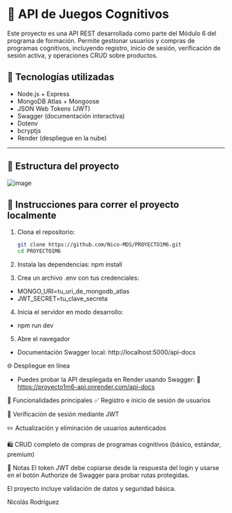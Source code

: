 # 🧠 API de Juegos Cognitivos

Este proyecto es una API REST desarrollada como parte del Módulo 6 del programa de formación. Permite gestionar usuarios y compras de programas cognitivos, incluyendo registro, inicio de sesión, verificación de sesión activa, y operaciones CRUD sobre productos.

## 🚀 Tecnologías utilizadas

- Node.js + Express
- MongoDB Atlas + Mongoose
- JSON Web Tokens (JWT)
- Swagger (documentación interactiva)
- Dotenv
- bcryptjs
- Render (despliegue en la nube)

---

## 📁 Estructura del proyecto
![image](https://github.com/user-attachments/assets/1368641b-ae82-4aa1-9464-25e621671290)

## 🔧 Instrucciones para correr el proyecto localmente

1. Clona el repositorio:
   ```bash
   git clone https://github.com/Nico-MDS/PROYECTO1M6.git
   cd PROYECTO1M6

2. Instala las dependencias:
   npm install

3. Crea un archivo .env con tus credenciales:

- MONGO_URI=tu_uri_de_mongodb_atlas
- JWT_SECRET=tu_clave_secreta
 
4. Inicia el servidor en modo desarrollo:

- npm run dev  

5. Abre el navegador

- Documentación Swagger local: http://localhost:5000/api-docs

🌐 Despliegue en línea

- Puedes probar la API desplegada en Render usando Swagger:
🔗 https://proyecto1m6-api.onrender.com/api-docs

📌 Funcionalidades principales
✅ Registro e inicio de sesión de usuarios

🔐 Verificación de sesión mediante JWT

✏️ Actualización y eliminación de usuarios autenticados

🛍️ CRUD completo de compras de programas cognitivos (básico, estándar, premium)

📝 Notas
El token JWT debe copiarse desde la respuesta del login y usarse en el botón Authorize de Swagger para probar rutas protegidas.

El proyecto incluye validación de datos y seguridad básica.


Nicolás Rodríguez


